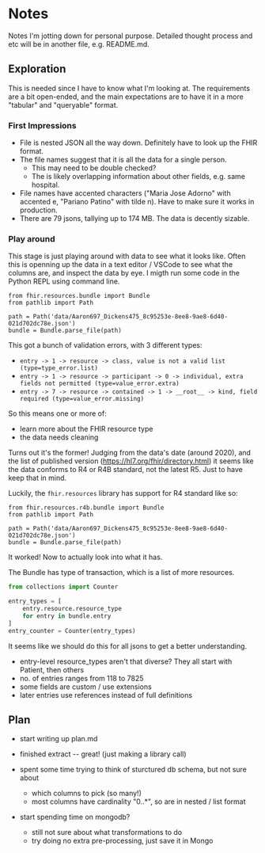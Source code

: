 # Notes

Notes I'm jotting down for personal purpose. Detailed thought process and etc will be in another file, e.g. README.md.

## Exploration

This is needed since I have to know what I'm looking at. The requirements are a bit open-ended, and the main expectations are to have it in a more "tabular" and "queryable" format.

### First Impressions

-   File is nested JSON all the way down. Definitely have to look up the FHIR format.
-   The file names suggest that it is all the data for a single person.
    -   This may need to be double checked?
    -   The is likely overlapping information about other fields, e.g. same hospital.
-   File names have accented characters ("Maria Jose Adorno" with accented e, "Pariano Patino" with tilde n). Have to make sure it works in production.
-   There are 79 jsons, tallying up to 174 MB. The data is decently sizable.

### Play around

This stage is just playing around with data to see what it looks like. Often this is openning up the data in a text editor / VSCode to see what the columns are, and inspect the data by eye. I migth run some code in the Python REPL using command line.

```
from fhir.resources.bundle import Bundle
from pathlib import Path

path = Path('data/Aaron697_Dickens475_8c95253e-8ee8-9ae8-6d40-021d702dc78e.json')
bundle = Bundle.parse_file(path)
```

This got a bunch of validation errors, with 3 different types:

-   `entry -> 1 -> resource -> class, value is not a valid list (type=type_error.list)`
-   `entry -> 1 -> resource -> participant -> 0 -> individual, extra fields not permitted (type=value_error.extra)`
-   `entry -> 7 -> resource -> contained -> 1 -> __root__ -> kind, field required (type=value_error.missing)`

So this means one or more of:

-   learn more about the FHIR resource type
-   the data needs cleaning

Turns out it's the former! Judging from the data's date (around 2020), and the list of published version (https://hl7.org/fhir/directory.html) it seems like the data conforms to R4 or R4B standard, not the latest R5. Just to have keep that in mind.

Luckily, the `fhir.resources` library has support for R4 standard like so:

```
from fhir.resources.r4b.bundle import Bundle
from pathlib import Path

path = Path('data/Aaron697_Dickens475_8c95253e-8ee8-9ae8-6d40-021d702dc78e.json')
bundle = Bundle.parse_file(path)
```

It worked! Now to actually look into what it has.

The Bundle has type of transaction, which is a list of more resources.

```python
from collections import Counter

entry_types = [
    entry.resource.resource_type
    for entry in bundle.entry
]
entry_counter = Counter(entry_types)
```

It seems like we should do this for all jsons to get a better understanding.

-   entry-level resource_types aren't that diverse? They all start with Patient, then others
-   no. of entries ranges from 118 to 7825
-   some fields are custom / use extensions
-   later entries use references instead of full definitions


## Plan

- start writing up plan.md
- finished extract -- great! (just making a library call)

- spent some time trying to think of sturctured db schema, but not sure about
    - which columns to pick (so many!)
    - most columns have cardinality "0..*", so are in nested / list format

- start spending time on mongodb?
    - still not sure about what transformations to do
    - try doing no extra pre-processing, just save it in Mongo